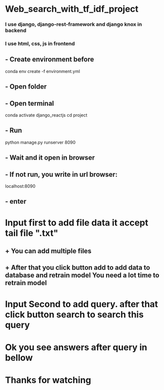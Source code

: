 # Web_search_with_tf_idf_project

### I use django, django-rest-framework and django knox in backend
### I use html, css, js in frontend

## - Create environment before 
  conda env create -f environment.yml
## - Open folder
## - Open terminal
conda activate django_reactjs
cd project

## - Run 
python manage.py runserver 8090 

## - Wait and it open in browser 
## - If not run, you write in url browser: 
localhost:8090
## - enter 

# Input first to add file data it accept tail file ".txt" 
## + You can add multiple files
## + After that you click button add to add data to database and retrain model You need a lot time to retrain model

# Input Second to add query. after that click button search to search this query

# Ok you see answers after query in bellow 

# Thanks for watching
